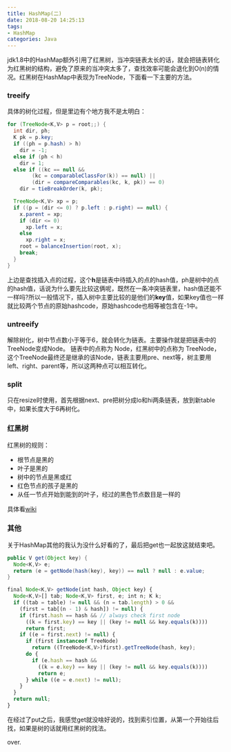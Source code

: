 ```yaml
---
title: HashMap(二)
date: 2018-08-20 14:25:13
tags:
- HashMap
categories: Java
---
```


jdk1.8中的HashMap额外引用了红黑树，当冲突链表太长的话，就会把链表转化为红黑树的结构，避免了原来的当冲突太多了，查找效率可能会退化到O(n)的情况。红黑树在HashMap中表现为TreeNode，下面看一下主要的方法。

<!--more-->

### treeify

具体的树化过程，但是里边有个地方我不是太明白：

``` java
for (TreeNode<K,V> p = root;;) {
  int dir, ph;
  K pk = p.key;
  if ((ph = p.hash) > h)
    dir = -1;
  else if (ph < h)
    dir = 1;
  else if ((kc == null &&
        (kc = comparableClassFor(k)) == null) ||
        (dir = compareComparables(kc, k, pk)) == 0)
    dir = tieBreakOrder(k, pk);

  TreeNode<K,V> xp = p;
  if ((p = (dir <= 0) ? p.left : p.right) == null) {
    x.parent = xp;
    if (dir <= 0)
      xp.left = x;
    else
      xp.right = x;
    root = balanceInsertion(root, x);
    break;
  }
}
```

上边是查找插入点的过程，这个**h**是链表中待插入的点的hash值，ph是树中的点的hash值，话说为什么要先比较这俩呢，既然在一条冲突链表里，hash值还能不一样吗?所以一般情况下，插入树中主要比较的是他们的**key**值，如果key值也一样就比较两个节点的原始hashcode，原始hashcode也相等被包含在-1中。

### untreeify

解除树化，树中节点数小于等于6，就会转化为链表。主要操作就是把链表中的TreeNode变成Node。
链表中的点称为 Node，红黑树中的点称为 TreeNode，这个TreeNode最终还是继承的该Node，链表主要用pre、next等，树主要用left、right、parent等，所以这两种点可以相互转化。

### split

只在resize时使用，首先根据next、pre把树分成lo和hi两条链表，放到新table中，如果长度大于6再树化。

### 红黑树

红黑树的规则：

 - 根节点是黑的
 - 叶子是黑的
 - 树中的节点是黑或红
 - 红色节点的孩子是黑的
 - 从任一节点开始到能到的叶子，经过的黑色节点数目是一样的

具体看[wiki](https://en.wikipedia.org/wiki/Red%E2%80%93black_tree)

### 其他

关于HashMap其他的我认为没什么好看的了，最后把get也一起放这就结束吧。

``` java
public V get(Object key) {
  Node<K,V> e;
  return (e = getNode(hash(key), key)) == null ? null : e.value;
}
```

``` javascript
final Node<K,V> getNode(int hash, Object key) {
  Node<K,V>[] tab; Node<K,V> first, e; int n; K k;
  if ((tab = table) != null && (n = tab.length) > 0 &&
    (first = tab[(n - 1) & hash]) != null) {
    if (first.hash == hash && // always check first node
      ((k = first.key) == key || (key != null && key.equals(k))))
      return first;
    if ((e = first.next) != null) {
      if (first instanceof TreeNode)
        return ((TreeNode<K,V>)first).getTreeNode(hash, key);
      do {
        if (e.hash == hash &&
          ((k = e.key) == key || (key != null && key.equals(k))))
          return e;
      } while ((e = e.next) != null);
    }
  }
  return null;
}
```

在经过了put之后，我感觉get就没啥好说的，找到索引位置，从第一个开始往后找，如果是树的话就用红黑树的找法。

over.